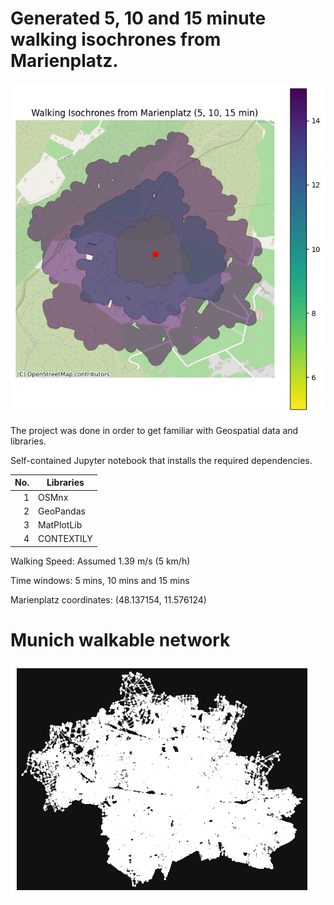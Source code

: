 # Generated 5, 10 and 15 minute walking isochrones from Marienplatz.
<picture>
 <img alt="Marienplatz" src="Marienplatz_reachable_walking_zones_from_center.png">
</picture>


The project was done in order to get familiar with Geospatial data and libraries. 

Self-contained Jupyter notebook that installs the required dependencies.

| No. | Libraries |
|----:|-----------|
|  1  |   OSMnx   |
|  2  | GeoPandas |
|  3  | MatPlotLib|
|  4  | CONTEXTILY|


Walking Speed: Assumed 1.39 m/s (5 km/h)

Time windows: 5 mins, 10 mins and 15 mins

Marienplatz coordinates: (48.137154, 11.576124)

# Munich walkable network
<picture>
 <img alt="Munich" src="munich_walkable.png">
</picture>